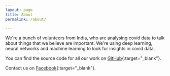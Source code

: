 ```yaml
---
layout: page
title: About
permalink: /about/

---
```


We're a bunch of volunteers from India, who are analysing covid data to talk about things that we believe are important. We're using deep learning, neural networks and machine learning to look for insights in covid data.

You can find the source code for all our work on [GitHub][vics-gh]{:target="_blank"}.

Contact us on [Facebook][fb_page]{:target="_blank"}.

[vics-gh]: https://github.com/vics-core/stats
[fb_page]: https://www.facebook.com/covidanalysis/
